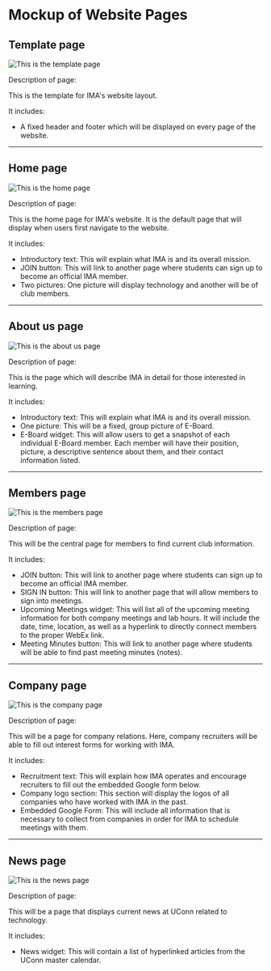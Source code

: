 # Mockup of Website Pages

## Template page

![This is the template page](./template.png)

Description of page: 

This is the template for IMA's website layout. 

It includes:

- A fixed header and footer which will be displayed on every page of the website. 

---

## Home page

![This is the home page](./homepage.png)

Description of page:

This is the home page for IMA's website. It is the default page that will display when users first navigate to the website. 

It includes: 

- Introductory text: This will explain what IMA is and its overall mission.
- JOIN button: This will link to another page where students can sign up to become an official IMA member.
- Two pictures: One picture will display technology and another will be of club members.

---

## About us page

![This is the about us page](./about_us.png)

Description of page:

This is the page which will describe IMA in detail for those interested in learning. 

It includes: 

- Introductory text: This will explain what IMA is and its overall mission.
- One picture: This will be a fixed, group picture of E-Board.
- E-Board widget: This will allow users to get a snapshot of each individual E-Board member. Each member will have their position, picture, a descriptive sentence about them, and their contact information listed. 

---

## Members page

![This is the members page](./members.png)

Description of page:

This will be the central page for members to find current club information.

It includes:

- JOIN button: This will link to another page where students can sign up to become an official IMA member.
- SIGN IN button: This will link to another page that will allow members to sign into meetings. 
- Upcoming Meetings widget: This will list all of the upcoming meeting information for both company meetings and lab hours. It will include the date, time, location, as well as a hyperlink to directly connect members to the proper WebEx link. 
- Meeting Minutes button: This will link to another page where students will be able to find past meeting minutes (notes). 

---

## Company page

![This is the company page](./company.png)

Description of page:

This will be a page for company relations. Here, company recruiters will be able to fill out interest forms for working with IMA.

It includes: 

- Recruitment text: This will explain how IMA operates and encourage recruiters to fill out the embedded Google form below. 
- Company logo section: This section will display the logos of all companies who have worked with IMA in the past. 
- Embedded Google Form: This will include all information that is necessary to collect from companies in order for IMA to schedule meetings with them.

---

## News page

![This is the news page](./news.png)

Description of page:

This will be a page that displays current news at UConn related to technology.

It includes:

- News widget: This will contain a list of hyperlinked articles from the UConn master calendar. 
